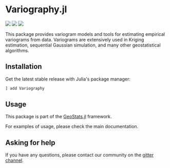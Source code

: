 # Variography.jl

[![][travis-img]][travis-url] [![][julia-pkg-img]][julia-pkg-url] [![][codecov-img]][codecov-url]

This package provides variogram models and tools for estimating empirical variograms
from data. Variograms are extensively used in Kriging estimation, sequential Gaussian
simulation, and many other geostatistical algorithms.

## Installation

Get the latest stable release with Julia's package manager:

```julia
] add Variography
```

## Usage

This package is part of the [GeoStats.jl](https://github.com/juliohm/GeoStats.jl) framework.

For examples of usage, please check the main documentation.

## Asking for help

If you have any questions, please contact our community on the [gitter channel](https://gitter.im/JuliaEarth/GeoStats.jl).

[travis-img]: https://travis-ci.org/juliohm/Variography.jl.svg?branch=master
[travis-url]: https://travis-ci.org/juliohm/Variography.jl

[julia-pkg-img]: http://pkg.julialang.org/badges/Variography_0.7.svg
[julia-pkg-url]: http://pkg.julialang.org/?pkg=Variography

[codecov-img]: https://codecov.io/gh/juliohm/Variography.jl/branch/master/graph/badge.svg
[codecov-url]: https://codecov.io/gh/juliohm/Variography.jl
